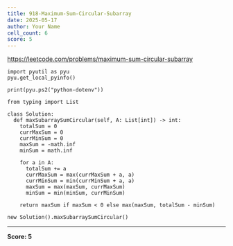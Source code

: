 ```yaml
---
title: 918-Maximum-Sum-Circular-Subarray
date: 2025-05-17
author: Your Name
cell_count: 6
score: 5
---
```


https://leetcode.com/problems/maximum-sum-circular-subarray


```
import pyutil as pyu
pyu.get_local_pyinfo()
```


```
print(pyu.ps2("python-dotenv"))
```


```
from typing import List
```


```
class Solution:
  def maxSubarraySumCircular(self, A: List[int]) -> int:
    totalSum = 0
    currMaxSum = 0
    currMinSum = 0
    maxSum = -math.inf
    minSum = math.inf

    for a in A:
      totalSum += a
      currMaxSum = max(currMaxSum + a, a)
      currMinSum = min(currMinSum + a, a)
      maxSum = max(maxSum, currMaxSum)
      minSum = min(minSum, currMinSum)

    return maxSum if maxSum < 0 else max(maxSum, totalSum - minSum)
```


```
new Solution().maxSubarraySumCircular()
```


---
**Score: 5**